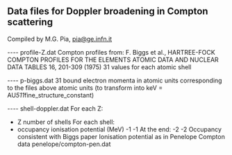 Data files for Doppler broadening in Compton scattering
-------------------------------------------------------
Compiled by M.G. Pia, pia@ge.infn.it

---- profile-Z.dat
Compton profiles from:
F. Biggs et al.,
HARTREE-FOCK COMPTON PROFILES FOR THE ELEMENTS
ATOMIC DATA AND NUCLEAR DATA TABLES 16, 201-309 (1975)
31 values for each atomic shell

---- p-biggs.dat
31 bound electron momenta in atomic units corresponding to the files above
atomic units (to transform into keV = AU*511*fine_structure_constant)

---- shell-doppler.dat
For each Z:
- Z		number of shells
For each shell:
- occupancy 	ionisation potential (MeV)
-1 -1
At the end:
-2 -2
Occupancy consistent with Biggs paper
Ionisation potential as in Penelope Compton data penelope/compton-pen.dat 

